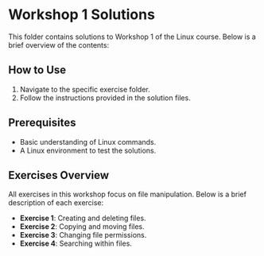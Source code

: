 # Workshop 1 Solutions

This folder contains solutions to Workshop 1 of the Linux course. Below is a brief overview of the contents:

## How to Use

1. Navigate to the specific exercise folder.
2. Follow the instructions provided in the solution files.

## Prerequisites

- Basic understanding of Linux commands.
- A Linux environment to test the solutions.

## Exercises Overview

All exercises in this workshop focus on file manipulation. Below is a brief description of each exercise:

- **Exercise 1**: Creating and deleting files.
- **Exercise 2**: Copying and moving files.
- **Exercise 3**: Changing file permissions.
- **Exercise 4**: Searching within files.
